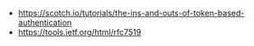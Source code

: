 - https://scotch.io/tutorials/the-ins-and-outs-of-token-based-authentication
- https://tools.ietf.org/html/rfc7519
